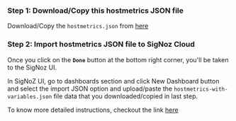 ### Step 1: Download/Copy this hostmetrics JSON file

Download/Copy the `hostmetrics.json` from [here](https://github.com/SigNoz/dashboards/blob/main/hostmetrics/hostmetrics.json)


### Step 2: Import hostmetrics JSON file to SigNoz Cloud

Once you click on the **`Done`** button at the bottom right corner, you'll be taken to the SigNoz UI.

In SigNoZ UI, go to dashboards section and click New Dashboard button and select the import JSON option and upload/paste the `hostmetrics-with-variables.json` file data that you downloaded/copied in last step.


To know more detailed instructions, checkout the link [here](https://signoz.io/docs/userguide/hostmetrics/)